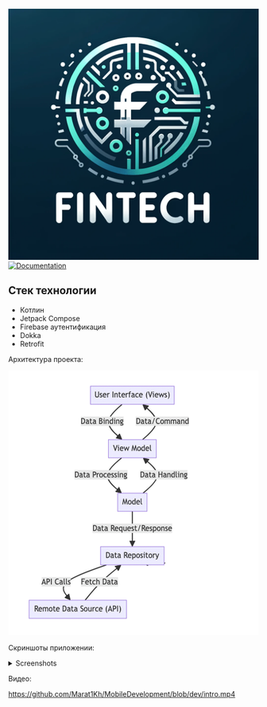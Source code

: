 ![](fintech_logo.png)
[![Documentation](https://img.shields.io/badge/Documentation-github-brightgreen.svg?style=for-the-badge)](https://marat1kh.github.io/MobileDevelopment/app/dokka/html/index.html)

## Стек технологии
- Котлин
- Jetpack Compose
- Firebase аутентификация
- Dokka
- Retrofit

Архитектура проекта:

![](architecture_project.jpg)



Скриншоты приложении:

<details><summary>Screenshots</summary>

![](project_ss.jpg)
</details>

Видео:

https://github.com/Marat1Kh/MobileDevelopment/blob/dev/intro.mp4




